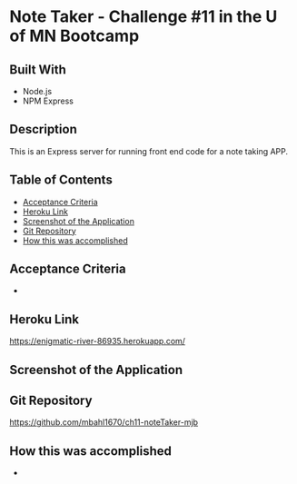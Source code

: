 # Note Taker - Challenge #11 in the U of MN Bootcamp

## Built With
* Node.js
* NPM Express

## Description
This is an Express server for running front end code for a note taking APP.

## Table of Contents
* [Acceptance Criteria](#acceptance-criteria)
* [Heroku Link](#heroku-link)
* [Screenshot of the Application](#screenshot-of-the-application)
* [Git Repository](#git-repository)
* [How this was accomplished](#how-this-was-accomplished)

## Acceptance Criteria
* 

## Heroku Link
https://enigmatic-river-86935.herokuapp.com/

## Screenshot of the Application


## Git Repository
https://github.com/mbahl1670/ch11-noteTaker-mjb

## How this was accomplished
* 
